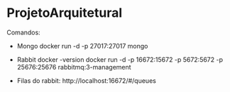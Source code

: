 # ProjetoArquitetural
Comandos:
 - Mongo
 docker run -d -p 27017:27017 mongo
 
- Rabbit
docker -version
docker run -d -p 16672:15672 -p 5672:5672 -p 25676:25676 rabbitmq:3-management

 - Filas do rabbit: http://localhost:16672/#/queues
